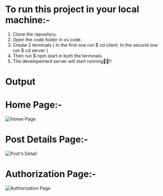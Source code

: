 # To run this project in your local machine:-
1. Clone the repository.
2. Open the code folder in vs code.
3. Create 2 terminals 
 (   In the first one run $ cd client.
    In the second one run $ cd server   )
4. Then run $ npm start in both the terminals. 
5. The developement server will start running🌟🌟!!

# Output
# Home Page:-
![Home-Page](https://user-images.githubusercontent.com/86725392/194711092-23d365b1-4ba1-45db-b8a7-d740514ac41a.png)
# Post Details Page:-
![Post's Detail](https://user-images.githubusercontent.com/86725392/194711103-7734c3a2-68fb-46c3-92d8-822577bff07d.png)
# Authorization Page:-
![Authorization Page](https://user-images.githubusercontent.com/86725392/194711105-c6d1b33e-0edb-44b0-9170-5511169c7da1.png)
